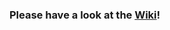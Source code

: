 ### __Please have a look at the [Wiki](https://github.com/cyberblast/screeps.behaviour-action-pattern/wiki)!__
